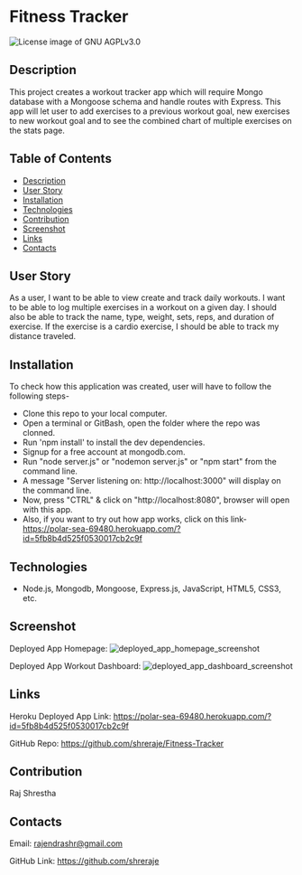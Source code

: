 # Fitness Tracker

<img src="https://img.shields.io/badge/License-GNU AGPLv3.0-blue.svg" alt="License image of GNU AGPLv3.0" />
  
## Description

This project creates a workout tracker app which will require Mongo database with a Mongoose schema and handle routes with Express. This app will let user to add exercises to a previous workout goal, new exercises to new workout goal and to see the combined chart of multiple exercises on the stats page.

## Table of Contents
* [Description](#description)
* [User Story](#userstory)
* [Installation](#installation)
* [Technologies](#technologies)
* [Contribution](#contribution)
* [Screenshot](#screenshot)
* [Links](#links)
* [Contacts](#contacts)

## User Story
As a user, I want to be able to view create and track daily workouts. I want to be able to log multiple exercises in a workout on a given day. I should also be able to track the name, type, weight, sets, reps, and duration of exercise. If the exercise is a cardio exercise, I should be able to track my distance traveled.

## Installation
To check how this application was created, user will have to follow the following steps-
- Clone this repo to your local computer.
- Open a terminal or GitBash, open the folder where the repo was clonned.
- Run 'npm install' to install the dev dependencies.
- Signup for a free account at mongodb.com. 
- Run "node server.js" or "nodemon server.js" or "npm start" from the command line.
- A message "Server listening on: http://localhost:3000" will display on the command line.
- Now, press "CTRL" & click on "http://localhost:8080", browser will open with this app.
- Also, if you want to try out how app works, click on this link- https://polar-sea-69480.herokuapp.com/?id=5fb8b4d525f0530017cb2c9f

## Technologies
- Node.js, Mongodb, Mongoose, Express.js, JavaScript, HTML5, CSS3, etc.

## Screenshot
Deployed App Homepage:
![deployed_app_homepage_screenshot](https://user-images.githubusercontent.com/61192734/99870325-279b4a80-2b87-11eb-9d83-66b32166a8ce.png)

Deployed App Workout Dashboard:
![deployed_app_dashboard_screenshot](https://user-images.githubusercontent.com/61192734/99870324-266a1d80-2b87-11eb-897b-0530ac58e3d1.png)

## Links

Heroku Deployed App Link: https://polar-sea-69480.herokuapp.com/?id=5fb8b4d525f0530017cb2c9f

GitHub Repo: https://github.com/shreraje/Fitness-Tracker

## Contribution
Raj Shrestha

## Contacts

Email:
rajendrashr@gmail.com

GitHub Link:
https://github.com/shreraje
